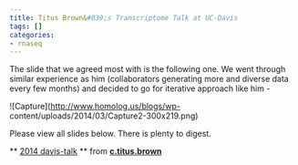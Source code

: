 ```yaml
---
title: Titus Brown&#039;s Transcriptome Talk at UC-Davis
tags: []
categories:
- rnaseq
---
```

The slide that we agreed most with is the following one. We went through
similar experience as him (collaborators generating more and diverse data
every few months) and decided to go for iterative approach like him -
<!--more-->

![Capture](http://www.homolog.us/blogs/wp-
content/uploads/2014/03/Capture2-300x219.png)

Please view all slides below. There is plenty to digest.

** [2014 davis-talk](https://www.slideshare.net/c.titus.brown/2014-davistalk) ** from **[c.titus.brown](http://www.slideshare.net/c.titus.brown)**


